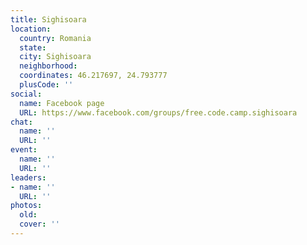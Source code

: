 ```yaml
---
title: Sighisoara
location:
  country: Romania
  state: 
  city: Sighisoara
  neighborhood: 
  coordinates: 46.217697, 24.793777
  plusCode: ''
social:
  name: Facebook page
  URL: https://www.facebook.com/groups/free.code.camp.sighisoara
chat:
  name: ''
  URL: ''
event:
  name: ''
  URL: ''
leaders:
- name: ''
  URL: ''
photos:
  old: 
  cover: ''
---
```

